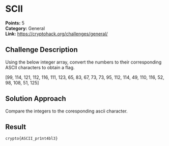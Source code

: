 # SCII

**Points:** 5  
**Category:** General  
**Link:** https://cryptohack.org/challenges/general/

## Challenge Description

Using the below integer array, convert the numbers to their corresponding ASCII characters to obtain a flag.

[99, 114, 121, 112, 116, 111, 123, 65, 83, 67, 73, 73, 95, 112, 114, 49, 110, 116, 52, 98, 108, 51, 125]


## Solution Approach

Compare the integers to the coresponding ascii character. 


## Result

```
crypto{ASCII_pr1nt4bl3}
```

